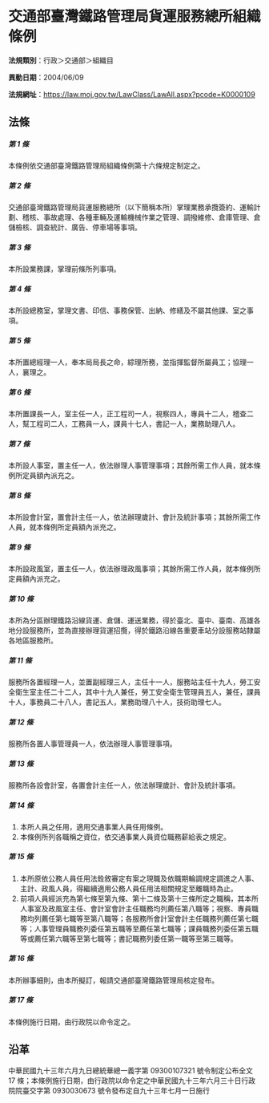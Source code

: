 # 交通部臺灣鐵路管理局貨運服務總所組織條例



**法規類別**：行政＞交通部＞組織目

**異動日期**：2004/06/09  

**法規網址**：https://law.moj.gov.tw/LawClass/LawAll.aspx?pcode=K0000109



## 法條
##### 第 1 條
本條例依交通部臺灣鐵路管理局組織條例第十六條規定制定之。

##### 第 2 條
交通部臺灣鐵路管理局貨運服務總所（以下簡稱本所）掌理業務承攬簽約、運輸計劃、稽核、事故處理、各種車輛及運輸機械作業之管理、調撥維修、倉庫管理、倉儲檢核、調查統計、廣告、停車場等事項。

##### 第 3 條
本所設業務課，掌理前條所列事項。

##### 第 4 條
本所設總務室，掌理文書、印信、事務保管、出納、修繕及不屬其他課、室之事項。

##### 第 5 條
本所置總經理一人，奉本局局長之命，綜理所務，並指揮監督所屬員工；協理一人，襄理之。

##### 第 6 條
本所置課長一人，室主任一人，正工程司一人，視察四人，專員十二人，稽查二人，幫工程司二人，工務員一人，課員十七人，書記一人，業務助理八人。

##### 第 7 條
本所設人事室，置主任一人，依法辦理人事管理事項；其餘所需工作人員，就本條例所定員額內派充之。

##### 第 8 條
本所設會計室，置會計主任一人，依法辦理歲計、會計及統計事項；其餘所需工作人員，就本條例所定員額內派充之。

##### 第 9 條
本所設政風室，置主任一人，依法辦理政風事項；其餘所需工作人員，就本條例所定員額內派充之。

##### 第 10 條
本所為分區辦理鐵路沿線貨運、倉儲、運送業務，得於臺北、臺中、臺南、高雄各地分設服務所，並為直接辦理貨運招攬，得於鐵路沿線各重要車站分設服務站隸屬各地區服務所。

##### 第 11 條
服務所各置經理一人，並置副經理三人，主任十一人，服務站主任十九人，勞工安全衛生室主任二十二人，其中十九人兼任，勞工安全衛生管理員五人，兼任，課員十人，事務員二十八人，書記五人，業務助理八十人，技術助理七人。

##### 第 12 條
服務所各置人事管理員一人，依法辦理人事管理事項。

##### 第 13 條
服務所各設會計室，各置會計主任一人，依法辦理歲計、會計及統計事項。

##### 第 14 條
1. 本所人員之任用，適用交通事業人員任用條例。
1. 本條例所列各職稱之資位，依交通事業人員資位職務薪給表之規定。

##### 第 15 條
1. 本所原依公務人員任用法銓敘審定有案之現職及依職期輪調規定調進之人事、主計、政風人員，得繼續適用公務人員任用法相關規定至離職時為止。
1. 前項人員經派充為第七條至第九條、第十二條及第十三條所定之職稱，其本所人事室及政風室主任、會計室會計主任職務均列薦任第八職等；視察、專員職務均列薦任第七職等至第八職等；各服務所會計室會計主任職務列薦任第七職等；人事管理員職務列委任第五職等至薦任第七職等；課員職務列委任第五職等或薦任第六職等至第七職等；書記職務列委任第一職等至第三職等。

##### 第 16 條
本所辦事細則，由本所擬訂，報請交通部臺灣鐵路管理局核定發布。

##### 第 17 條
本條例施行日期，由行政院以命令定之。

## 沿革
中華民國九十三年六月九日總統華總一義字第 09300107321  號令制定公布全文 17 條；本條例施行日期，由行政院以命令定之中華民國九十三年六月三十日行政院院臺交字第 0930030673 號令發布定自九十三年七月一日施行
